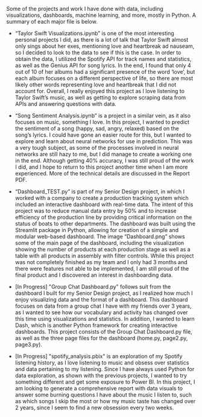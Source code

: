 Some of the projects and work I have done with data, including visualizations, dashboards, machine learning, and more, mostly in Python. A summary of each major file is below.

- “Taylor Swift Visualizations.ipynb” is one of the most interesting personal projects I did, as there is a lot of talk that Taylor Swift almost only sings about her exes, mentioning love and heartbreak ad nauseam, so I decided to look to the data to see if this is the case. In order to obtain the data, I utilized the Spotify API for track names and statistics, as well as the Genius API for song lyrics. In the end, I found that only 4 out of 10 of her albums had a significant presence of the word ‘love’, but each album focuses on a different perspective of life, so there are most likely other words representing love and heartbreak that I did not account for. Overall, I really enjoyed this project as I love listening to Taylor Swift’s music, as well as getting to explore scraping data from APIs and answering questions with data.

- “Song Sentiment Analysis.ipynb” is a project in a similar vein, as it also focuses on music, something I love. In this project, I wanted to predict the sentiment of a song (happy, sad, angry, relaxed) based on the song’s lyrics. I could have gone an easier route for this, but I wanted to explore and learn about neural networks for use in prediction. This was a very tough subject, as some of the processes involved in neural networks are still hazy to me, but I did manage to create a working one in the end. Although getting 40% accuracy, I was still proud of the work I did, and I hope to return to this project another time when I am more experienced. More of the technical details are discussed in the Report PDF.

- “Dashboard_TEST.py” is part of my Senior Design project, in which I worked with a company to create a production tracking system which included an interactive dashboard with real-time data. The intent of this project was to reduce manual data entry by 50% and to increase efficiency of the production line by providing critical information on the status of boats to other departments. The dashboard was built using the Streamlit package in Python, allowing for creation of a simple and modular web-based dashboard. The image “Dashboard.png” shows some of the main page of the dashboard, including the visualization showing the number of products at each production stage as well as a table with all products in assembly with filter controls. While this project was not completely finished as my team and I only had 3 months and there were features not able to be implemented, I am still proud of the final product and I discovered an interest in dashboarding data.

- [In Progress] "Group Chat Dashboard.py" follows suit from the dashboard I built for my Senior Design project, as I realized how much I enjoy visualizing data and the format of a dashboard. This dashboard focuses on data from a group chat I have with my friends over 3 years, as I wanted to see how our vocabulary and activity has changed over this time using visualizations and statistics. In addition, I wanted to learn Dash, which is another Python framework for creating interactive dashboards. This project consists of the Group Chat Dashboard.py file, as well as the three page files for the dashboard (home.py, page2.py, page3.py).

- [In Progress] "spotify_analysis.pbix" is an exploration of my Spotify listening history, as I love listening to music and obsess over statistics and data pertaining to my listening. Since I have always used Python for data exploration, as shown with the previous projects, I wanted to try something different and get some exposure to Power BI. In this project, I am looking to generate a comprehensive report with data visuals to answer some burning questions I have about the music I listen to, such as which songs I skip the most or how my music taste has changed over 2 years, since I seem to find a new obsession every two weeks.
